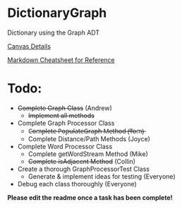 # DictionaryGraph
Dictionary using the Graph ADT

[Canvas Details](https://canvas.wisc.edu/courses/91820/pages/p4-dictionary-graph)

[Markdown Cheatsheet for Reference](https://github.com/adam-p/markdown-here/wiki/Markdown-Cheatsheet)

# Todo:
* ~~Complete Graph Class~~ (Andrew)
  * ~~Implement all methods~~
* Complete Graph Processor Class
  * C̶o̶m̶p̶l̶e̶t̶e̶ ̶P̶o̶p̶u̶l̶a̶t̶e̶G̶r̶a̶p̶h̶ ̶M̶e̶t̶h̶o̶d̶ ̶(̶T̶o̶m̶)̶
  * Complete Distance/Path Methods (Joyce)
* Complete Word Processor Class
  * Complete getWordStream Method (Mike)
  * ~~Complete isAdjacent Method~~ (Collin)
* Create a thorough GraphProcessorTest Class
  * Generate & implement ideas for testing (Everyone)
* Debug each class thoroughly (Everyone)

**Please edit the readme once a task has been complete!**
